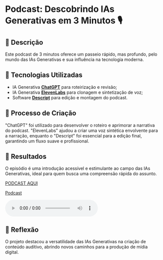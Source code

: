 # Podcast: Descobrindo IAs Generativas em 3 Minutos 🎙️

## 📒 Descrição
Este podcast de 3 minutos oferece um passeio rápido, mas profundo, pelo mundo das IAs Generativas e sua influência na tecnologia moderna.

## 🤖 Tecnologias Utilizadas
- IA Generativa **[ChatGPT](https://chat.openai.com)** para roteirização e revisão;
- IA Generativa **[ElevenLabs](https://www.elevenlabs.io)** para clonagem e sintetização de voz;
- Software **[Descript](https://www.descript.com)** para edição e montagem do podcast.

## 🧐 Processo de Criação
"ChatGPT" foi utilizado para desenvolver o roteiro e aprimorar a narrativa do podcast. "ElevenLabs" ajudou a criar uma voz sintética envolvente para a narração, enquanto o "Descript" foi essencial para a edição final, garantindo um fluxo suave e profissional.

## 🚀 Resultados
O episódio é uma introdução acessível e estimulante ao campo das IAs Generativas, ideal para quem busca uma compreensão rápida do assunto.

[PODCAST AQUI](./podcast/post.md)

[Podcast](https://g10van1.github.io/lab-natty-or-not/examples/podcast/post.md)

<audio controls>
  <source src="https://g10van1.github.io/lab-natty-or-not/examples/podcast/PodcastIAGenerativa.mp3" type="audio/mpeg">  
  Seu navegador não suporta o elemento de áudio.
</audio>

## 💭 Reflexão
O projeto destacou a versatilidade das IAs Generativas na criação de conteúdo auditivo, abrindo novos caminhos para a produção de mídia digital.
